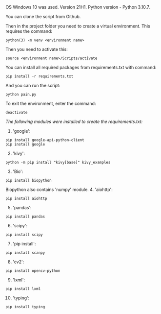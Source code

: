 OS Windows 10 was used. Version 21H1.
Python version - Python 3.10.7.

You can clone the script from Github.

Then in the project folder you need to create a virtual environment. This requires the command:
```
python(3) -m venv <environment name>
```

Then you need to activate this:
```
source <environment name>/Scripts/activate
```

You can install all required packages from requirements.txt with command:
```
pip install -r requirements.txt
```

And you can run the script:
```
python pain.py
```
To exit the environment, enter the command:
```
deactivate
```

*The following modules were installed to create the requirements.txt:*
1. 'google': 
```
pip install google-api-python-client
pip install google
```
2. 'kivy':
```
python -m pip install "kivy[base]" kivy_examples
```
3. 'Bio':
```
pip install biopython
```
Biopython also contains 'numpy' module.
4. 'aiohttp':
```
pip install aiohttp
```
5. 'pandas':
```
pip install pandas
```
6. 'scipy':
```
pip install scipy
```
7. 'pip install':
```
pip install scanpy
```
8. 'cv2':
```
pip install opencv-python
```
9. 'lxml':
```
pip install lxml
```
10. 'typing':
```
pip install typing
```


